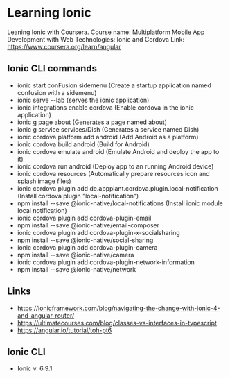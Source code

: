 # Learning Ionic
Leaning Ionic with Coursera.
Course name: Multiplatform Mobile App Development with Web Technologies: Ionic and Cordova
Link: https://www.coursera.org/learn/angular

## Ionic CLI commands
- ionic start conFusion sidemenu (Create a startup application named confusion with a sidemenu)
- ionic serve --lab (serves the ionic application)
- ionic integrations enable cordova (Enable cordova in the ionic application)
- ionic g page about (Generates a page named about)
- ionic g service services/Dish (Generates a service named Dish)
- ionic cordova platform add android (Add Android as a platform)
- ionic cordova build android (Build for Android)
- ionic cordova emulate android (Emulate Android and deploy the app to it)
- ionic cordova run android (Deploy app to an running Android device)
- ionic cordova resources (Automatically prepare resources icon and splash image files)
- ionic cordova plugin add de.appplant.cordova.plugin.local-notification (Install cordova plugin "local-notification")
- npm install --save @ionic-native/local-notifications (Install ionic module local notification)
- ionic cordova plugin add cordova-plugin-email
- npm install --save @ionic-native/email-composer
- ionic cordova plugin add cordova-plugin-x-socialsharing
- npm install --save @ionic-native/social-sharing
- ionic cordova plugin add cordova-plugin-camera
- npm install --save @ionic-native/camera
- ionic cordova plugin add cordova-plugin-network-information
- npm install --save @ionic-native/network

## Links
- https://ionicframework.com/blog/navigating-the-change-with-ionic-4-and-angular-router/
- https://ultimatecourses.com/blog/classes-vs-interfaces-in-typescript
- https://angular.io/tutorial/toh-pt6

## Ionic CLI
- Ionic v. 6.9.1